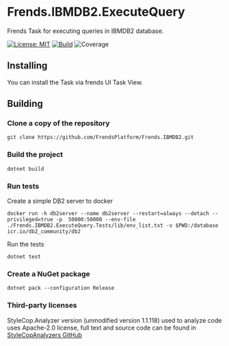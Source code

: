 # Frends.IBMDB2.ExecuteQuery

Frends Task for executing queries in IBMDB2 database.

[![License: MIT](https://img.shields.io/badge/License-MIT-green.svg)](https://opensource.org/licenses/MIT)
[![Build](https://github.com/FrendsPlatform/Frends.IBMDB2/actions/workflows/ExecuteQuery_build_and_test_on_main.yml/badge.svg)](https://github.com/FrendsPlatform/Frends.IBMDB2/actions)
![Coverage](https://app-github-custom-badges.azurewebsites.net/Badge?key=FrendsPlatform/Frends.IBMDB2/Frends.IBMDB2.ExecuteQuery|main)

## Installing

You can install the Task via frends UI Task View.

## Building

### Clone a copy of the repository

`git clone https://github.com/FrendsPlatform/Frends.IBMDB2.git`

### Build the project

`dotnet build`

### Run tests

Create a simple DB2 server to docker

`docker run -h db2server --name db2server --restart=always --detach --privileged=true -p  50000:50000 --env-file ./Frends.IBMDB2.ExecuteQuery.Tests/lib/env_list.txt -v $PWD:/database icr.io/db2_community/db2`

Run the tests

`dotnet test`

### Create a NuGet package

`dotnet pack --configuration Release`

### Third-party licenses

StyleCop.Analyzer version (unmodified version 1.1.118) used to analyze code uses Apache-2.0 license, full text and source code can be found in [StyleCopAnalyzers GitHub](https://github.com/DotNetAnalyzers/StyleCopAnalyzers/blob/master/README.md)